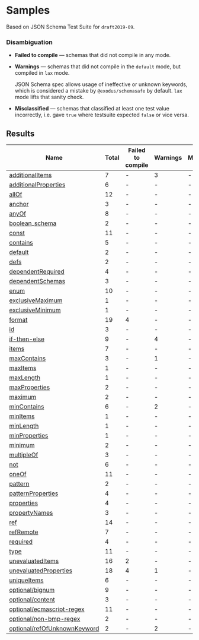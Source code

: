 # Samples

Based on JSON Schema Test Suite for `draft2019-09`.


### Disambiguation

 * **Failed to compile** — schemas that did not compile in any mode.

 * **Warnings** — schemas that did not compile in the `default` mode, but compiled in `lax`
   mode.

   JSON Schema spec allows usage of ineffective or unknown keywords, which is considered a mistake
   by `@exodus/schemasafe` by default. `lax` mode lifts that sanity check.

 * **Misclassified** — schemas that classified at least one test value incorrectly, i.e. gave
   `true` where testsuite expected `false` or vice versa.

## Results

| Name                                                              | Total | Failed to compile | Warnings | Misclassified |
|-------------------------------------------------------------------|-------|-------------------|----------|---------------|
| [additionalItems](./additionalItems.md)                           | 7     | -                 | 3        | -             |
| [additionalProperties](./additionalProperties.md)                 | 6     | -                 | -        | -             |
| [allOf](./allOf.md)                                               | 12    | -                 | -        | -             |
| [anchor](./anchor.md)                                             | 3     | -                 | -        | -             |
| [anyOf](./anyOf.md)                                               | 8     | -                 | -        | -             |
| [boolean_schema](./boolean_schema.md)                             | 2     | -                 | -        | -             |
| [const](./const.md)                                               | 11    | -                 | -        | -             |
| [contains](./contains.md)                                         | 5     | -                 | -        | -             |
| [default](./default.md)                                           | 2     | -                 | -        | -             |
| [defs](./defs.md)                                                 | 2     | -                 | -        | -             |
| [dependentRequired](./dependentRequired.md)                       | 4     | -                 | -        | -             |
| [dependentSchemas](./dependentSchemas.md)                         | 3     | -                 | -        | -             |
| [enum](./enum.md)                                                 | 10    | -                 | -        | -             |
| [exclusiveMaximum](./exclusiveMaximum.md)                         | 1     | -                 | -        | -             |
| [exclusiveMinimum](./exclusiveMinimum.md)                         | 1     | -                 | -        | -             |
| [format](./format.md)                                             | 19    | 4                 | -        | -             |
| [id](./id.md)                                                     | 3     | -                 | -        | -             |
| [if-then-else](./if-then-else.md)                                 | 9     | -                 | 4        | -             |
| [items](./items.md)                                               | 7     | -                 | -        | -             |
| [maxContains](./maxContains.md)                                   | 3     | -                 | 1        | -             |
| [maxItems](./maxItems.md)                                         | 1     | -                 | -        | -             |
| [maxLength](./maxLength.md)                                       | 1     | -                 | -        | -             |
| [maxProperties](./maxProperties.md)                               | 2     | -                 | -        | -             |
| [maximum](./maximum.md)                                           | 2     | -                 | -        | -             |
| [minContains](./minContains.md)                                   | 6     | -                 | 2        | -             |
| [minItems](./minItems.md)                                         | 1     | -                 | -        | -             |
| [minLength](./minLength.md)                                       | 1     | -                 | -        | -             |
| [minProperties](./minProperties.md)                               | 1     | -                 | -        | -             |
| [minimum](./minimum.md)                                           | 2     | -                 | -        | -             |
| [multipleOf](./multipleOf.md)                                     | 3     | -                 | -        | -             |
| [not](./not.md)                                                   | 6     | -                 | -        | -             |
| [oneOf](./oneOf.md)                                               | 11    | -                 | -        | -             |
| [pattern](./pattern.md)                                           | 2     | -                 | -        | -             |
| [patternProperties](./patternProperties.md)                       | 4     | -                 | -        | -             |
| [properties](./properties.md)                                     | 4     | -                 | -        | -             |
| [propertyNames](./propertyNames.md)                               | 3     | -                 | -        | -             |
| [ref](./ref.md)                                                   | 14    | -                 | -        | -             |
| [refRemote](./refRemote.md)                                       | 7     | -                 | -        | -             |
| [required](./required.md)                                         | 4     | -                 | -        | -             |
| [type](./type.md)                                                 | 11    | -                 | -        | -             |
| [unevaluatedItems](./unevaluatedItems.md)                         | 16    | 2                 | -        | -             |
| [unevaluatedProperties](./unevaluatedProperties.md)               | 18    | 4                 | 1        | -             |
| [uniqueItems](./uniqueItems.md)                                   | 6     | -                 | -        | -             |
| [optional/bignum](./optional-bignum.md)                           | 9     | -                 | -        | -             |
| [optional/content](./optional-content.md)                         | 3     | -                 | -        | -             |
| [optional/ecmascript-regex](./optional-ecmascript-regex.md)       | 11    | -                 | -        | -             |
| [optional/non-bmp-regex](./optional-non-bmp-regex.md)             | 2     | -                 | -        | -             |
| [optional/refOfUnknownKeyword](./optional-refOfUnknownKeyword.md) | 2     | -                 | 2        | -             |

